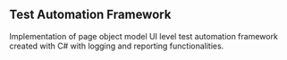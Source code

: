 ## Test Automation Framework

Implementation of page object model UI level test automation framework created with C# with logging and reporting functionalities.
